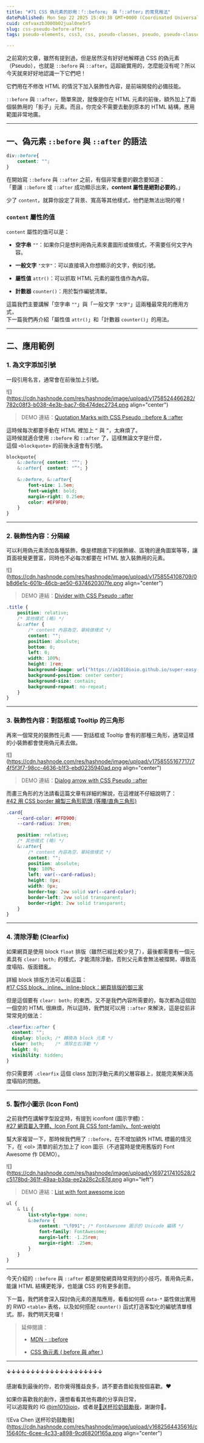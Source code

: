 ```yaml
---
title: "#71 CSS 偽元素的妙用：「::before」 與「::after」的常見用法"
datePublished: Mon Sep 22 2025 15:49:38 GMT+0000 (Coordinated Universal Time)
cuid: cmfvaxzb3000b02jual0ne5r5
slug: css-pseudo-before-after
tags: pseudo-elements, css3, css, pseudo-classes, pseudo, pseudo-classes-in-css

---
```


之前寫的文章，雖然有提到過，但是居然沒有好好地解釋過 CSS 的偽元素（Pseudo），也就是 `::before` 與 `::after`。這超級實用的，怎麼能沒有呢？所以今天就來好好地認識一下它們吧！

它們用在不修改 HTML 的情況下加入裝飾性內容，是前端開發的必備技能。

`::before` 與 `::after`，簡單來說，就像是你在 HTML 元素的前後，額外加上了兩個裝飾用的「影子」元素。而且，你完全不需要去動到原本的 HTML 結構，應用範圍非常地廣。

---

## 一、偽元素 `::before` 與 `::after` 的語法

```css
div::before{
    content: "";
}
```

在開始寫 `::before` 與 `::after` 之前，有個非常重要的觀念要知道：  
「要讓 `::before` 或 `::after` 成功顯示出來，**content 屬性是絕對必要的**。」

少了 `content`，就算你設定了背景、寬高等其他樣式，他們是無法出現的喔！

### `content` 屬性的值

`content` 屬性的值可以是：

* **空字串** `""`：如果你只是想利用偽元素來畫圖形或做樣式，不需要任何文字內容。
    
* **一般文字** `"文字"`：可以直接填入你想顯示的文字，例如引號。
    
* **屬性值** `attr()`：可以抓取 HTML 元素的屬性值作為內容。
    
* **計數器** `counter()`：用於製作編號清單。
    

這篇我們主要講解「空字串 `""`」與「一般文字 `"文字"`」這兩種最常見的應用方式，  
下一篇我們再介紹「屬性值 `attr()`」和「計數器 `counter()`」的用法。

---

## 二、應用範例

### 1\. 為文字添加引號

一段引用名言，通常會在前後加上引號。

![](https://cdn.hashnode.com/res/hashnode/image/upload/v1758524466282/782c08f3-b038-4e3b-bac7-6b474dec2734.png align="center")

> DEMO 連結：[Quotation Marks with CSS Pseudo ::before & ::after](https://codepen.io/im1010ioio/pen/gbPbZyo)

這時候每次都要手動在 HTML 裡加上 `“` 與 `”`，太麻煩了。  
這時候就適合使用 `::before` 和 `::after` 了，這樣無論文字是什麼，  
這個 `<blockquote>` 的前後永遠會有引號。

```css
blockquote{
    &::before{ content: "“"; }
    &::after{  content: "”"; }
    
    &::before, &::after{
        font-size: 1.5em;
        font-weight: bold;
        margin-right: 0.25em;
        color: #EF9F00;
    }
}
```

---

### 2\. 裝飾性內容：分隔線

可以利用偽元素添加各種裝飾，像是標題底下的裝飾線、區塊的邊角圖案等等，讓頁面視覺更豐富，同時也不必每次都要在 HTML 放入裝飾用的元素。

![](https://cdn.hashnode.com/res/hashnode/image/upload/v1758554108709/0b8d6e1c-601b-46cb-ae50-6374620307fe.png align="center")

> DEMO 連結：[Divider with CSS Pseudo ::after](https://codepen.io/im1010ioio/pen/pvgvGYg)

```css
.title {
    position: relative;
    /* 其他樣式 (略) */
    &::after {
        /* content 內容為空，單純做樣式 */
        content: ""; 
        position: absolute;
        bottom: 0;
        left: 0;
        width: 100%;
        height: 1rem;
        background-image: url("https://im1010ioio.github.io/super-easy-css/71/divider.png");
        background-position: center center;
        background-size: contain;
        background-repeat: no-repeat;
    }
}
```

---

### 3\. 裝飾性內容：對話框或 Tooltip 的三角形

再來一個常見的裝飾性元素 —— 對話框或 Tooltip 會有的那種三角形，通常這樣的小裝飾都會使用偽元素去做。

![](https://cdn.hashnode.com/res/hashnode/image/upload/v1758555167717/74f5f3f7-98cc-4636-b1f3-ebd0235940ad.png align="center")

> DEMO 連結：[Dialog arrow with CSS Pseudo ::after](https://codepen.io/im1010ioio/pen/jEWPOdw)

而畫三角形的方法請看這篇文章有詳細的解說，在這裡就不仔細說明了：  
[#42 用 CSS border 繪製三角形箭頭 (等腰/直角三角形)](https://ithelp.ithome.com.tw/articles/10356527)

```css
.card{
    --card-color: #FFD900;
    --card-radius: 3rem;
    
    position: relative;
    /* 其他樣式 (略) */
    &::after{
        /* content 內容為空，單純做樣式 */
        content: "";
        position: absolute;
        top: 100%;
        left: var(--card-radius);
        height: 0px;
        width: 0px;
        border-top: 2vw solid var(--card-color);
        border-left: 2vw solid transparent;
        border-right: 2vw solid transparent;
    }
}
```

---

### 4\. 清除浮動 (Clearfix)

如果網頁是使用 block `float` 排版（雖然已經比較少見了），最後都需要有一個元素具有 `clear: both;` 的樣式，才能清除浮動，否則父元素會無法被撐開，導致高度塌陷、版面錯亂。

詳細 block 排版方法可以看這篇：  
[#17 CSS block、inline、inline-block：網頁排版的御三家](https://ithelp.ithome.com.tw/articles/10333384)

但是這個要有 `clear: both;` 的東西，又不是我們內容所需要的，每次都為這個加一個空的 HTML 很麻煩，所以這時，我們就可以用 `::after` 來解決，這是從前非常常見的做法：

```css
.clearfix::after {
  content: "";
  display: block; /* 轉換為 block 元素 */
  clear: both;    /* 清除左右浮動 */
  height: 0;
  visibility: hidden;
}
```

你只需要將 `.clearfix` 這個 class 加到浮動元素的父層容器上，就能完美解決高度塌陷的問題。

---

### 5\. 製作小圖示 (Icon Font)

之前我們在講解字型設定時，有提到 iconfont (圖示字體)：  
[#27 網頁載入字體、Icon Font 與 CSS font-family、font-weight](https://ithelp.ithome.com.tw/articles/10339314)

幫大家複習一下，那時候我們用了 `::before`，在不增加額外 HTML 標籤的情況下，在 &lt;ol&gt; 清單的前方加上了 icon 圖示（不過當時是使用舊版的 Font Awesome 作 DEMO）。

![](https://cdn.hashnode.com/res/hashnode/image/upload/v1697217410528/2c5178bd-361f-49aa-b3da-ee2a28c2c87d.png align="left")

> DEMO 連結：[List with font awesome icon](https://codepen.io/im1010ioio/pen/PKpObM)

```css
ul {
    & li {
        list-style-type: none;
        &:before {
            content: "\f091"; /* FontAwesome 圖示的 Unicode 編碼 */
            font-family: FontAwesome;
            margin-left: -1.25rem;
            margin-right: .25em;
        }
    }
}
```

---

今天介紹的 `::before` 與 `::after` 都是開發網頁時常用到的小技巧，善用偽元素，能讓 HTML 結構更乾淨，也能讓 CSS 的有更多創意。

下一篇，我們將會深入探討偽元素的進階應用，看看如何搭 `data-*` 屬性做出實用的 RWD `<table>` 表格，以及如何搭配 `counter()` 函式打造客製化的編號清單樣式。那，我們明天見囉！

> 延伸閱讀：
> 
> * [MDN - ::before](https://developer.mozilla.org/en-US/docs/Web/CSS/::before)
>     
> * [CSS 偽元素 ( before 與 after )](https://www.oxxostudio.tw/articles/201706/pseudo-element-1.html)
>     

---

#### ↓↓↓↓↓↓↓↓↓↓↓↓↓↓↓↓↓↓↓↓

感謝看到最後的你，若你覺得獲益良多，請不要吝嗇給我按個喜歡。❤️

如果你喜歡我的創作，還想看看其他有趣的分享與日常，  
可以追蹤我的 IG [@im1010ioio](https://www.instagram.com/im1010ioio/)，或者是[🧋送杯珍奶鼓勵我](https://im1010ioio.bobaboba.me/)，謝謝你🥰。

![Eva Chen 送杯珍奶鼓勵我](https://cdn.hashnode.com/res/hashnode/image/upload/v1682564435616/c15640fc-6cee-4c33-a898-9cd6820f165a.png align="center")